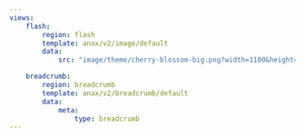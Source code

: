 ```yaml
---
views:
    flash:
        region: flash
        template: anax/v2/image/default
        data:
            src: "image/theme/cherry-blossom-big.png?width=1100&height=150&crop-to-fit&area=0,0,10,0"

    breadcrumb:
        region: breadcrumb
        template: anax/v2/breadcrumb/default
        data:
            meta:
                type: breadcrumb
---
```

